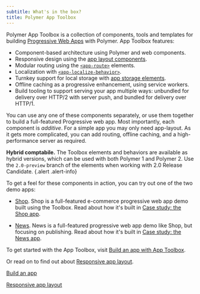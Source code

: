 ```yaml
---
subtitle: What's in the box?
title: Polymer App Toolbox
---
```


Polymer App Toolbox is a collection of components, tools and templates for
building
[Progressive Web Apps](https://developers.google.com/web/progressive-web-apps)
with Polymer. App Toolbox features:

-   Component-based architecture using Polymer and web components.
-   Responsive design using the [app layout components](https://elements.polymer-project.org/elements/app-layout).
-   Modular routing using the
    [`<app-route>`](https://elements.polymer-project.org/elements/app-route) elements.
-   Localization with
    [`<app-localize-behavior>`](https://elements.polymer-project.org/elements/app-localize-behavior).
-   Turnkey support for local storage with
    [app storage elements](https://elements.polymer-project.org/elements/app-storage).
-   Offline caching as a progressive enhancement, using service workers.
-   Build tooling to support serving your app multiple ways: unbundled for
    delivery over HTTP/2 with server push, and bundled for delivery over HTTP/1.

You can use any one of these components separately, or use them together to build a full-featured
Progressive web app. Most importantly, each component is _additive_. For a simple app you may only
need app-layout. As it gets more complicated, you can add routing, offline caching, and a
high-performance server as required.

**Hybrid comptabile.** The Toolbox elements and behaviors are available as hybrid versions, which
can be used with both Polymer 1 and Polymer 2. Use the `2.0-preview` branch of the elements when
working with 2.0 Release Candidate.
{.alert .alert-info}

To get a feel for these components in action, you can try out one of the two demo apps:

-   [Shop](https://shop.polymer-project.org/). Shop is a full-featured e-commerce progressive
    web app demo built using the Toolbox. Read about how it's built in
    [Case study: the Shop app](case-study).

-   [News](https://news.polymer-project.org/). News is a full-featured progressive
    web app demo like Shop, but focusing on publishing. Read about how it's built in
    [Case study: the News app](news-case-study).


To get started with the App Toolbox, visit [Build an app with App Toolbox](/1.0/start/toolbox/set-up).

Or read on to find out about [Responsive app layout](app-layout).

<a href="/1.0/start/toolbox/set-up" class="blue-button">Build an app
</a>

<a href="app-layout" class="blue-button">Responsive app layout
</a>
